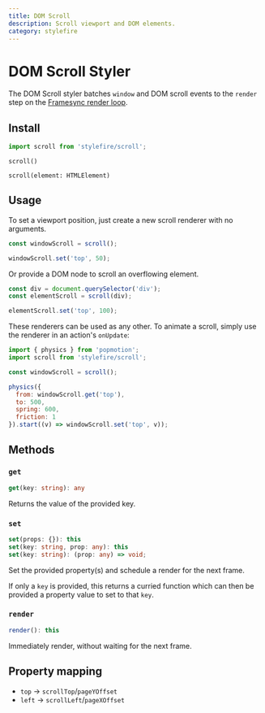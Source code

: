```yaml
---
title: DOM Scroll
description: Scroll viewport and DOM elements.
category: stylefire
---
```


# DOM Scroll Styler

The DOM Scroll styler batches `window` and DOM scroll events to the `render` step on the [Framesync render loop](/api/framesync).

## Install

```javascript
import scroll from 'stylefire/scroll';
```

`scroll()`

`scroll(element: HTMLElement)`

## Usage

To set a viewport position, just create a new scroll renderer with no arguments.

```javascript
const windowScroll = scroll();

windowScroll.set('top', 50);
```

Or provide a DOM node to scroll an overflowing element.

```javascript
const div = document.querySelector('div');
const elementScroll = scroll(div);

elementScroll.set('top', 100);
```

These renderers can be used as any other. To animate a scroll, simply use the renderer in an action's `onUpdate`:

```javascript
import { physics } from 'popmotion';
import scroll from 'stylefire/scroll';

const windowScroll = scroll();

physics({
  from: windowScroll.get('top'),
  to: 500,
  spring: 600,
  friction: 1
}).start((v) => windowScroll.set('top', v));
```

## Methods

### `get`

```typescript
get(key: string): any
```

Returns the value of the provided key.

### `set`

```typescript
set(props: {}): this
set(key: string, prop: any): this
set(key: string): (prop: any) => void;
```

Set the provided property(s) and schedule a render for the next frame.

If only a `key` is provided, this returns a curried function which can then be provided a property value to set to that `key`.

### `render`

```typescript
render(): this
```

Immediately render, without waiting for the next frame.

## Property mapping
- `top` -> `scrollTop`/`pageYOffset`
- `left` -> `scrollLeft`/`pageXOffset`